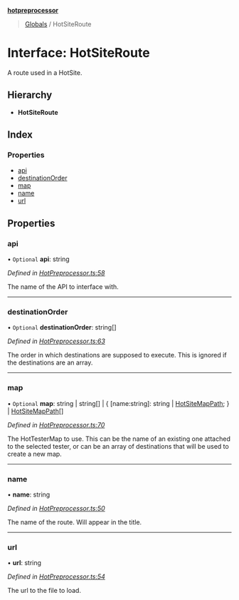 **[hotpreprocessor](../README.md)**

> [Globals](../globals.md) / HotSiteRoute

# Interface: HotSiteRoute

A route used in a HotSite.

## Hierarchy

* **HotSiteRoute**

## Index

### Properties

* [api](hotsiteroute.md#api)
* [destinationOrder](hotsiteroute.md#destinationorder)
* [map](hotsiteroute.md#map)
* [name](hotsiteroute.md#name)
* [url](hotsiteroute.md#url)

## Properties

### api

• `Optional` **api**: string

*Defined in [HotPreprocessor.ts:58](https://github.com/OurFreeLight/HotPreprocessor/blob/a28393c/src/HotPreprocessor.ts#L58)*

The name of the API to interface with.

___

### destinationOrder

• `Optional` **destinationOrder**: string[]

*Defined in [HotPreprocessor.ts:63](https://github.com/OurFreeLight/HotPreprocessor/blob/a28393c/src/HotPreprocessor.ts#L63)*

The order in which destinations are supposed to execute. This is
ignored if the destinations are an array.

___

### map

• `Optional` **map**: string \| string[] \| { [name:string]: string \| [HotSiteMapPath](hotsitemappath.md);  } \| [HotSiteMapPath](hotsitemappath.md)[]

*Defined in [HotPreprocessor.ts:70](https://github.com/OurFreeLight/HotPreprocessor/blob/a28393c/src/HotPreprocessor.ts#L70)*

The HotTesterMap to use. This can be the name of an
existing one attached to the selected tester, or
can be an array of destinations that will be used to
create a new map.

___

### name

•  **name**: string

*Defined in [HotPreprocessor.ts:50](https://github.com/OurFreeLight/HotPreprocessor/blob/a28393c/src/HotPreprocessor.ts#L50)*

The name of the route. Will appear in the title.

___

### url

•  **url**: string

*Defined in [HotPreprocessor.ts:54](https://github.com/OurFreeLight/HotPreprocessor/blob/a28393c/src/HotPreprocessor.ts#L54)*

The url to the file to load.

